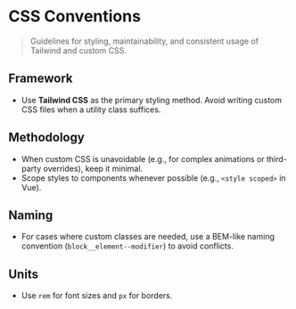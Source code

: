 # CSS Conventions

> Guidelines for styling, maintainability, and consistent usage of Tailwind and custom CSS.

## Framework

- Use **Tailwind CSS** as the primary styling method. Avoid writing custom CSS files when a utility class suffices.

## Methodology

- When custom CSS is unavoidable (e.g., for complex animations or third-party overrides), keep it minimal.
- Scope styles to components whenever possible (e.g., `<style scoped>` in Vue).

## Naming

- For cases where custom classes are needed, use a BEM-like naming convention (`block__element--modifier`) to avoid conflicts.

## Units

- Use `rem` for font sizes and `px` for borders.
